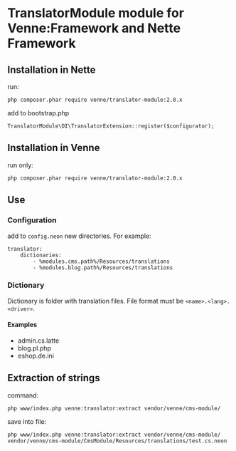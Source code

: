 # TranslatorModule module for Venne:Framework and Nette Framework

## Installation in Nette

run:

	php composer.phar require venne/translator-module:2.0.x

add to bootstrap.php

	TranslatorModule\DI\TranslatorExtension::register($configurator);

## Installation in Venne

run only:

	php composer.phar require venne/translator-module:2.0.x

## Use

### Configuration

add to `config.neon` new directories. For example:

	translator:
		dictionaries:
			- %modules.cms.path%/Resources/translations
			- %modules.blog.path%/Resources/translations

### Dictionary

Dictionary is folder with translation files. File format must be `<name>.<lang>.<driver>`.

#### Examples
- admin.cs.latte
- blog.pl.php
- eshop.de.ini

## Extraction of strings

command:

	php www/index.php venne:translator:extract vendor/venne/cms-module/

save into file:

	php www/index.php venne:translator:extract vendor/venne/cms-module/ vendor/venne/cms-module/CmsModule/Resources/translations/test.cs.neon